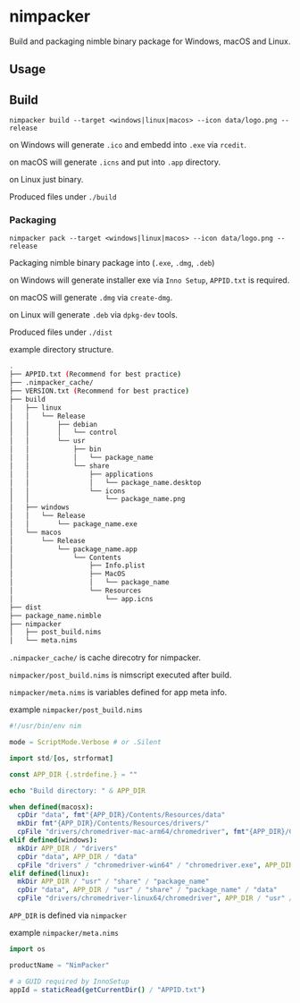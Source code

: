 # nimpacker

Build and packaging nimble binary package for Windows, macOS and Linux.

## Usage

## Build

`nimpacker build --target <windows|linux|macos> --icon data/logo.png --release`

on Windows will generate `.ico` and embedd into `.exe` via `rcedit`.

on macOS will generate `.icns` and put into `.app` directory.

on Linux just binary.

Produced files under `./build`

### Packaging

`nimpacker pack --target <windows|linux|macos> --icon data/logo.png --release`

Packaging nimble binary package into (`.exe`, `.dmg`, `.deb`)

on Windows will generate installer exe via `Inno Setup`, `APPID.txt` is required.

on macOS will generate `.dmg` via `create-dmg`.

on Linux will generate `.deb` via `dpkg-dev` tools.

Produced files under `./dist`

example directory structure.

``` sh
.
├── APPID.txt (Recommend for best practice)
├── .nimpacker_cache/
├── VERSION.txt (Recommend for best practice)
├── build
│   ├── linux
│   │   └── Release
│   │       ├── debian
│   │       │   └── control
│   │       └── usr
│   │           ├── bin
│   │           │   └── package_name
│   │           └── share
│   │               ├── applications
│   │               │   └── package_name.desktop
│   │               └── icons
│   │                   └── package_name.png
│   ├── windows
│   │   └── Release
│   │       └── package_name.exe
│   └── macos
│       └── Release
│           └── package_name.app
│               └── Contents
│                   ├── Info.plist
│                   ├── MacOS
│                   │   └── package_name
│                   └── Resources
│                       └── app.icns
├── dist
├── package_name.nimble
├── nimpacker
│   ├── post_build.nims
│   └── meta.nims

```

`.nimpacker_cache/` is cache direcotry for nimpacker.

`nimpacker/post_build.nims` is nimscript executed after build.

`nimpacker/meta.nims` is variables defined for app meta info.

example `nimpacker/post_build.nims`

```nim
#!/usr/bin/env nim

mode = ScriptMode.Verbose # or .Silent

import std/[os, strformat]

const APP_DIR {.strdefine.} = ""

echo "Build directory: " & APP_DIR

when defined(macosx):
  cpDir "data", fmt"{APP_DIR}/Contents/Resources/data"
  mkDir fmt"{APP_DIR}/Contents/Resources/drivers/"
  cpFile "drivers/chromedriver-mac-arm64/chromedriver", fmt"{APP_DIR}/Contents/Resources/drivers/chromedriver"
elif defined(windows):
  mkDir APP_DIR / "drivers"
  cpDir "data", APP_DIR / "data"
  cpFile "drivers" / "chromedriver-win64" / "chromedriver.exe", APP_DIR / "drivers" / "chromedriver.exe"
elif defined(linux):
  mkDir APP_DIR / "usr" / "share" / "package_name"
  cpDir "data", APP_DIR / "usr" / "share" / "package_name" / "data"
  cpFile "drivers/chromedriver-linux64/chromedriver", APP_DIR / "usr" / "bin" / "chromedriver"
```

`APP_DIR` is defined via `nimpacker`

example `nimpacker/meta.nims`

```nim
import os

productName = "NimPacker"

# a GUID required by InnoSetup
appId = staticRead(getCurrentDir() / "APPID.txt")
```
